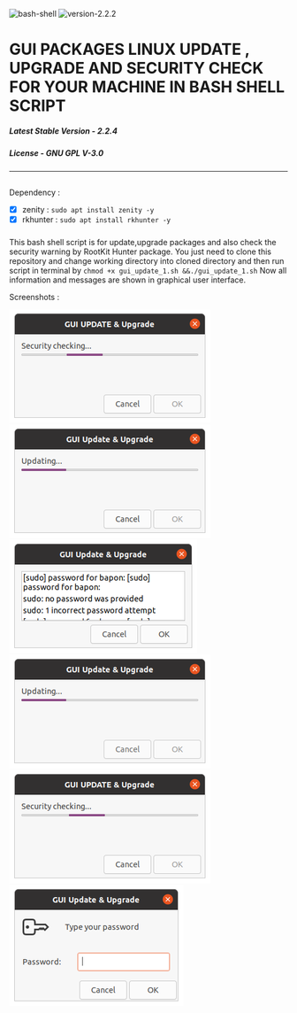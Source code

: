 ![bash-shell](https://img.shields.io/badge/bash-shell-red) ![version-2.2.2](https://img.shields.io/badge/version-2.2.2-blue)

# GUI PACKAGES LINUX UPDATE , UPGRADE AND SECURITY CHECK FOR YOUR MACHINE IN BASH SHELL SCRIPT

##### Latest Stable Version - 2.2.4

##### License - GNU GPL V-3.0
-----------------------------------------------------------------------------------------------------------------------------
## 
Dependency :
- [x] zenity : `sudo apt install zenity -y`
- [x] rkhunter : `sudo apt install rkhunter -y`

###
This bash shell script is for update,upgrade packages and also check the security warning by RootKit Hunter package. You just need to clone this repository and change working directory into cloned directory and then run script in terminal by 
  `chmod +x gui_update_1.sh &&./gui_update_1.sh`
Now all information and messages are shown in graphical user interface.

Screenshots :

![Screenshot1](screenshot1.png)
![Screenshot2](screenshot2.png)
![Screenshot3](screenshot3.png)
![Screenshot4](screenshot4.png)
![Screenshot5](screenshot5.png)
![Screenshot6](screenshot6.png)
